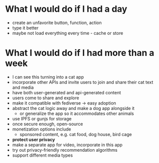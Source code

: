 # What I would do if I had a day

- create an unfavorite button, function, action
- type it better
- maybe not load everything every time - cache or store

# What I would do if I had more than a week

- I can see this turning into a cat app
- incorporate other APIs and invite users to join and share their cat text and media
- have both user-generated and api-generated content
- users come to share and explore
- make it compatible with fediverse -> easy adoption
- abstract the cat logic away and make a dog app alongside it
  - or generalize the app so it accommodates other animals
- use IPFS or gunjs for storage
- once secure enough, open-source
- monetization options include
  - sponsored content, e.g. cat food, dog house, bird cage
- **protect user privacy**
- make a separate app for video, incorporate in this app
- try out privacy-friendly recommendation algorithms
- support different media types
